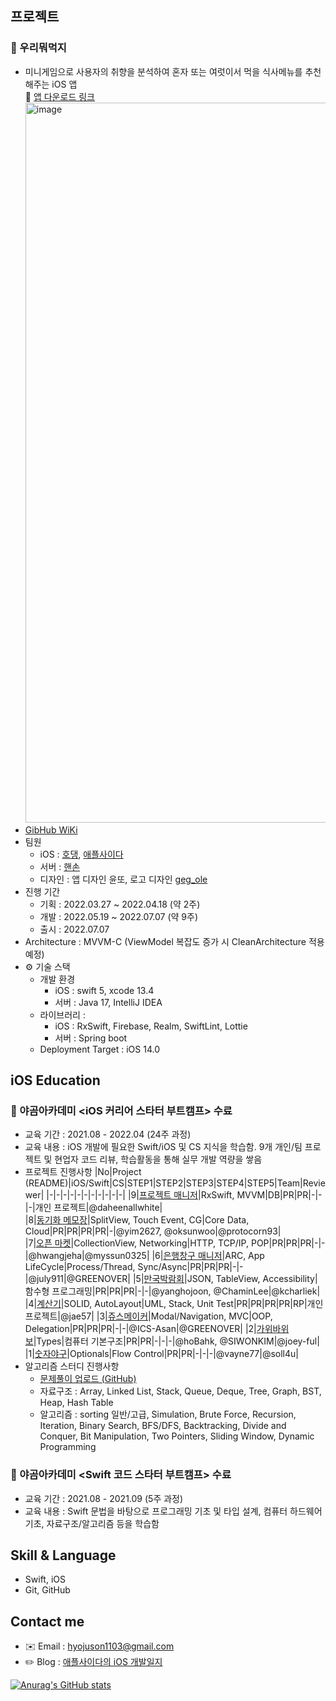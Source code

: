 ## 프로젝트
### 🍙 우리뭐먹지
- 미니게임으로 사용자의 취향을 분석하여 혼자 또는 여럿이서 먹을 식사메뉴를 추천해주는 iOS 앱   
   🔗 [앱 다운로드 링크](https://apps.apple.com/app/1632157845)
   <img width="1152" alt="image" src="https://user-images.githubusercontent.com/70856586/178147195-49f6ccd8-1972-44aa-8abf-8e054bdc8839.png">
- [GibHub WiKi](https://github.com/just1103/WhatWeEat/wiki/Home)
- 팀원
   - iOS : [호댕](https://github.com/yanghojoon), [애플사이다](https://github.com/just1103)
   - 서버 : [핸손](https://github.com/handsone-u)  
   - 디자인 : 앱 디자인 윤또, 로고 디자인 [geg_ole](https://www.instagram.com/geg_ole)
- 진행 기간
    - 기획 : 2022.03.27 ~ 2022.04.18 (약 2주)
    - 개발 : 2022.05.19 ~ 2022.07.07 (약 9주)
    - 출시 : 2022.07.07
- Architecture : MVVM-C (ViewModel 복잡도 증가 시 CleanArchitecture 적용 예정)
- ⚙️ 기술 스택    
    - 개발 환경 
        - iOS : swift 5, xcode 13.4
        - 서버 : Java 17, IntelliJ IDEA
    - 라이브러리 : 
        - iOS : RxSwift, Firebase, Realm, SwiftLint, Lottie
        - 서버 : Spring boot
    - Deployment Target : iOS 14.0   

## iOS Education

### 🍎 야곰아카데미 <iOS 커리어 스타터 부트캠프> 수료
* 교육 기간 : 2021.08 - 2022.04 (24주 과정) 
* 교육 내용 : iOS 개발에 필요한 Swift/iOS 및 CS 지식을 학습함. 9개 개인/팀 프로젝트 및 현업자 코드 리뷰, 학습활동을 통해 실무 개발 역량을 쌓음
* 프로젝트 진행사항
  |No|Project (README)|iOS/Swift|CS|STEP1|STEP2|STEP3|STEP4|STEP5|Team|Reviewer|
  |-|-|-|-|-|-|-|-|-|-|-|
  |9|[프로젝트 매니저](https://github.com/just1103/ios-project-manager/tree/step2-2Rx)|RxSwift, MVVM|DB|PR|PR|-|-|-|개인 프로젝트|@daheenallwhite|    
  |8|[동기화 메모장](https://github.com/just1103/ios-cloud-notes/tree/step3)|SplitView, Touch Event, CG|Core Data, Cloud|PR|PR|PR|PR|-|@yim2627, @oksunwoo|@protocorn93|  
  |7|[오픈 마켓](https://github.com/just1103/ios-open-market/tree/step3)|CollectionView, Networking|HTTP, TCP/IP, POP|PR|PR|PR|-|-|@hwangjeha|@myssun0325|
  |6|[은행창구 매니저](https://github.com/just1103/ios-bank-manager/tree/step3)|ARC, App LifeCycle|Process/Thread, Sync/Async|PR|PR|PR|-|-|@july911|@GREENOVER|
  |5|[만국박람회](https://github.com/just1103/ios-exposition-universelle)|JSON, TableView, Accessibility|함수형 프로그래밍|PR|PR|PR|-|-|@yanghojoon, @ChaminLee|@kcharliek|
  |4|[계산기](https://github.com/just1103/ios-calculator-app/tree/step3)|SOLID, AutoLayout|UML, Stack, Unit Test|PR|PR|PR|PR|RP|개인 프로젝트|@jae57|
  |3|[쥬스메이커](https://github.com/just1103/ios-juice-maker)|Modal/Navigation, MVC|OOP, Delegation|PR|PR|PR|-|-|@ICS-Asan|@GREENOVER|
  |2|[가위바위보](https://github.com/just1103/ios-rock-paper-scissors)|Types|컴퓨터 기본구조|PR|PR|-|-|-|@hoBahk, @SIWONKIM|@joey-ful|
  |1|[숫자야구](https://github.com/just1103/ios-number-baseball)|Optionals|Flow Control|PR|PR|-|-|-|@vayne77|@soll4u|
* 알고리즘 스터디 진행사항   
   - [문제풀이 업로드 (GitHub)](https://github.com/Alg0rithm-Study/Algorithm_Study_A1/tree/applecider)
   - 자료구조 : Array, Linked List, Stack, Queue, Deque, Tree, Graph, BST, Heap, Hash Table
   - 알고리즘 : sorting 일반/고급, Simulation, Brute Force, Recursion, Iteration, Binary Search, BFS/DFS, Backtracking, Divide and Conquer, Bit Manipulation, Two Pointers, Sliding Window, Dynamic Programming

### 🍎 야곰아카데미 <Swift 코드 스타터 부트캠프> 수료
* 교육 기간 : 2021.08 - 2021.09 (5주 과정)
* 교육 내용 : Swift 문법을 바탕으로 프로그래밍 기초 및 타입 설계, 컴퓨터 하드웨어 기초, 자료구조/알고리즘 등을 학습함

## Skill & Language
* Swift, iOS
* Git, GitHub 

## Contact me
* ✉️ Email : hyojuson1103@gmail.com
* ✏️ Blog : [애플사이다의 iOS 개발일지](https://applecider2020.tistory.com/)

[![Anurag's GitHub stats](https://github-readme-stats.vercel.app/api?username=just1103)](https://github.com/anuraghazra/github-readme-stats)
<!--
**just1103/just1103** is a ✨ _special_ ✨ repository because its `README.md` (this file) appears on your GitHub profile.

Here are some ideas to get you started:

- 🔭 I’m currently working on ...
- 🌱 I’m currently learning ...
- 👯 I’m looking to collaborate on ...
- 🤔 I’m looking for help with ...
- 💬 Ask me about ...
- 📫 How to reach me: ...
- 😄 Pronouns: ...
- ⚡ Fun fact: ...
-->
